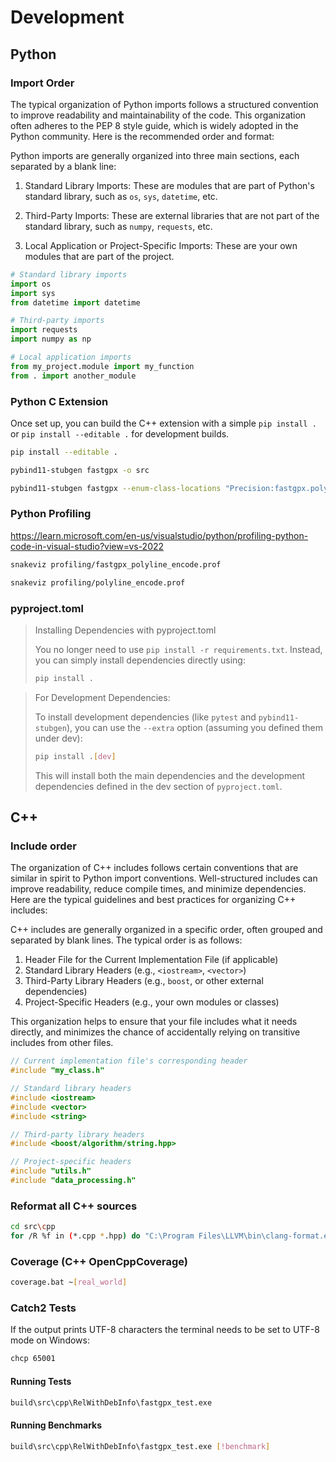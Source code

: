 # Development

## Python

### Import Order

The typical organization of Python imports follows a structured convention to improve readability and maintainability of the code. This organization often adheres to the PEP 8 style guide, which is widely adopted in the Python community. Here is the recommended order and format:

Python imports are generally organized into three main sections, each separated by a blank line:

1. Standard Library Imports: These are modules that are part of Python's standard library, such as `os`, `sys`, `datetime`, etc.

2. Third-Party Imports: These are external libraries that are not part of the standard library, such as `numpy`, `requests`, etc.

3. Local Application or Project-Specific Imports: These are your own modules that are part of the project.

```py
# Standard library imports
import os
import sys
from datetime import datetime

# Third-party imports
import requests
import numpy as np

# Local application imports
from my_project.module import my_function
from . import another_module
```


### Python C Extension

Once set up, you can build the C++ extension with a simple `pip install .` or `pip install --editable .` for development builds.

```sh
pip install --editable .
```

```sh
pybind11-stubgen fastgpx -o src

pybind11-stubgen fastgpx --enum-class-locations "Precision:fastgpx.polyline" -o src
```

### Python Profiling

https://learn.microsoft.com/en-us/visualstudio/python/profiling-python-code-in-visual-studio?view=vs-2022

```sh
snakeviz profiling/fastgpx_polyline_encode.prof
```

```sh
snakeviz profiling/polyline_encode.prof
```

### pyproject.toml

> Installing Dependencies with pyproject.toml
>
> You no longer need to use `pip install -r requirements.txt`. Instead, you can simply install dependencies directly using:
>
> ```sh
> pip install .
> ```

> For Development Dependencies:
>
> To install development dependencies (like `pytest` and `pybind11-stubgen`), you can use the `--extra` option (assuming you defined them under dev):
>
> ```sh
> pip install .[dev]
> ```
>
> This will install both the main dependencies and the development dependencies defined in the dev section of `pyproject.toml`.

## C++

### Include order

The organization of C++ includes follows certain conventions that are similar in spirit to Python import conventions. Well-structured includes can improve readability, reduce compile times, and minimize dependencies. Here are the typical guidelines and best practices for organizing C++ includes:

C++ includes are generally organized in a specific order, often grouped and separated by blank lines. The typical order is as follows:

1. Header File for the Current Implementation File (if applicable)
2. Standard Library Headers (e.g., `<iostream>`, `<vector>`)
3. Third-Party Library Headers (e.g., `boost`, or other external dependencies)
4. Project-Specific Headers (e.g., your own modules or classes)

This organization helps to ensure that your file includes what it needs directly, and minimizes the chance of accidentally relying on transitive includes from other files.

```cpp
// Current implementation file's corresponding header
#include "my_class.h"

// Standard library headers
#include <iostream>
#include <vector>
#include <string>

// Third-party library headers
#include <boost/algorithm/string.hpp>

// Project-specific headers
#include "utils.h"
#include "data_processing.h"
```

### Reformat all C++ sources

```sh
cd src\cpp
for /R %f in (*.cpp *.hpp) do "C:\Program Files\LLVM\bin\clang-format.exe" -i "%f"
```

### Coverage (C++ OpenCppCoverage)

```sh
coverage.bat ~[real_world]
```

### Catch2 Tests

If the output prints UTF-8 characters the terminal needs to be set to UTF-8 mode on Windows:

```sh
chcp 65001
```
#### Running Tests

```sh
build\src\cpp\RelWithDebInfo\fastgpx_test.exe
```

#### Running Benchmarks

```sh
build\src\cpp\RelWithDebInfo\fastgpx_test.exe [!benchmark]
```
